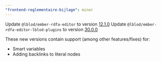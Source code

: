 ```yaml
---
"frontend-reglementaire-bijlage": minor
---
```


Update `@lblod/ember-rdfa-editor` to version [12.1.0](https://github.com/lblod/ember-rdfa-editor/releases/tag/%40lblod%2Fember-rdfa-editor%4012.1.0)
Update `@lblod/ember-rdfa-editor-lblod-plugins` to version [30.0.0](https://github.com/lblod/ember-rdfa-editor-lblod-plugins/releases/tag/v30.0.0)

These new versions contain support (among other features/fixes) for:
- Smart variables
- Adding backlinks to literal nodes

